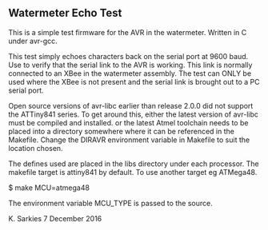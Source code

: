 Watermeter Echo Test
--------------------

This is a simple test firmware for the AVR in the watermeter. Written in C under
avr-gcc.

This test simply echoes characters back on the serial port at 9600 baud. Use
to verify that the serial link to the AVR is working. This link is normally
connected to an XBee in the watermeter assembly. The test can ONLY be used
where the XBee is not present and the serial link is brought out to a PC serial
port.

Open source versions of avr-libc earlier than release 2.0.0 did not support the
ATTiny841 series. To get around this, either the latest version of avr-libc must
be compiled and installed. or the latest Atmel toolchain needs to be placed into
a directory somewhere where it can be referenced in the Makefile. Change the
DIRAVR environment variable in Makefile to suit the location chosen.

The defines used are placed in the libs directory under each processor.
The makefile target is attiny841 by default. To use another target eg ATMega48.


$ make MCU=atmega48

The environment variable MCU_TYPE is passed to the source.

K. Sarkies
7 December 2016

